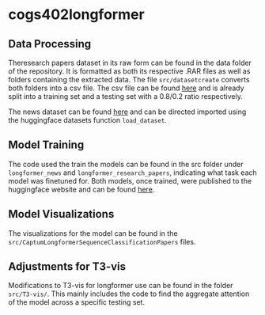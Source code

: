 # cogs402longformer





## Data Processing

Theresearch papers dataset in its raw form can be found in the data folder of the repository. It is formatted as both its respective .RAR files as well as folders containing the extracted data. The file `src/datasetcreate` converts both folders into a csv file. The csv file can be found [here](https://huggingface.co/datasets/danielhou13/cogs402dataset) and is already split into a training set and a testing set with a 0.8/0.2 ratio respectively.

The news dataset can be found [here](https://huggingface.co/datasets/hyperpartisan_news_detection) and can be directed imported using the huggingface datasets function `load_dataset`.

## Model Training

The code used the train the models can be found in the src folder under `longformer_news` and `longformer_research_papers`, indicating what task each model was finetuned for. Both models, once trained, were published to the huggingface website and can be found [here](https://huggingface.co/danielhou13).


## Model Visualizations

The visualizations for the model can be found in the `src/CaptumLongformerSequenceClassificationPapers` files.  

## Adjustments for T3-vis

Modifications to T3-vis for longformer use can be found in the folder `src/T3-vis/`. This mainly includes the code to find the aggregate attention of the model across a specific testing set. 
